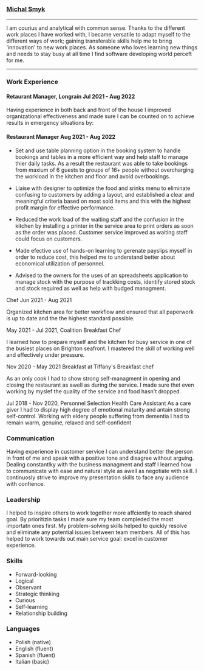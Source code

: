 ### [Michal Smyk](https://michalsmyk.com/)

--------------------------------------------

I am courius and analytical with common sense. Thanks to the different work places I have worked with, I became versatile to adapt myself to the different ways of work; gaining transferable skills help me to bring 'innovation' to new work places. As someone who loves learning new things and needs to stay busy at all time I find software developing world perceft for me.

--------------------------------------------

### **Work Experience**

#### Retaurant Manager, Longrain Jul 2021 - Aug 2022 

Having experience in both back and front of the house I improved organizational effectiveness and made sure I can be counted on to achieve results in emergency situations by:

#### Restaurant Manager                      Aug 2021 - Aug 2022
* Set and use table planning option in the booking system to handle bookings and tables in a more efficient way and help staff to manage thier daily tasks. As a result the restaurant was able to take bookings from maxium of 6 guests to groups of 16+ people without overcharging the workload in the kitchen and floor and avoid overbookings.

* Liaise with designer to optimize the food and srinks menu to eliminate confusing to customers by adding a layout, and established a clear and meaningful criteria based on most sold items and this with the highest profit margin for effective performance.

* Reduced the work load of the waiting staff and the confusion in the kitchen by installing a printer in the service area to print orders as soon as the order was placed. Customer service improved as waiting staff could focus on customers.

* Made efective use of hands-on learning to gerenate payslips myself in order to reduce cost, this helped me to understand better about economical utilization of personnel.

* Advised to the owners for the uses of an spreadsheets application to manage stock with the purpose of trackking costs, identify stored stock and stock required as well as help with budged managment.

Chef        Jun 2021 - Aug 2021

Organized kitchen area for better workflow and ensured that all paperwork is up to date and the the highest standard possible.

May 2021 - Jul 2021, Coalition 
Breakfast Chef

I learned how to prepare myself and the kitchen for busy service in one of the busiest places on Brighton seafront. I mastered the skill of working well and effectively under pressure.

Nov 2020 - May 2021  Breakfast at Tiffany's
Breakfast chef 

As an only cook I had to show strong self-managment in opening and closing the restaurant as awell as during the service. I made sure thet even working by myslef the quality of the service and food hasn't dropped.

Jul 2018 - Nov 2020, Personnel Selection
Health Care Assistant 
As a care giver I had to display high degree of emotional maturity and antain strong self-control. Working with eldery people suffering from dementia I had to remain warm, genuine, relaxed and self-confident 



### Communication 
Having experience in customer service I can understand better the person in front of me and speak with a positive tone and disagree without arguing. Dealing constantlky with the business managment and staff I learned how to communicate with ease and natural style as awell as negotiate with skill. I continuosly strive to improve my presentation skills to face any audience with confience.

### Leadership 
I helped to inspire others to work together more affciently to reach shared goal. By prioritizin tasks I made sure my team compleded the most importatn ones first. My problem-solving skills helped to quickly resolve and eliminate any potential issues between team members. All of this has helped to work towards out main service goal: excel in customer experience.

### Skills 
* Forward-looking
* Logical
* Observant
* Strategic thinking
* Curious
* Self-learning
* Relationship building

### Languages
* Polish (native)
* English (fluent)
* Spanish (fluent)
* Italian (basic)
